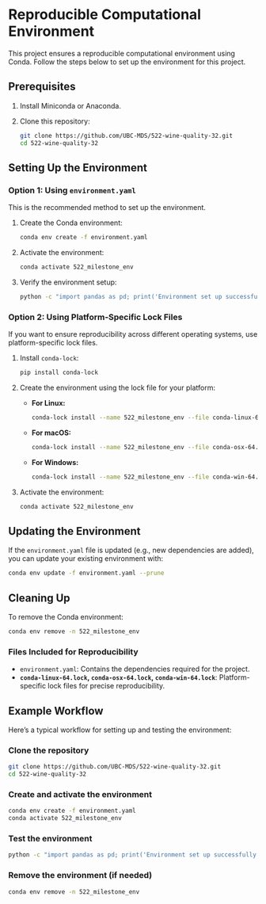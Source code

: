 # Reproducible Computational Environment

This project ensures a reproducible computational environment using Conda. Follow the steps below to set up the environment for this project.

## Prerequisites

1. Install Miniconda or Anaconda.
2. Clone this repository:

    ```bash
    git clone https://github.com/UBC-MDS/522-wine-quality-32.git
    cd 522-wine-quality-32
    ```

## Setting Up the Environment

### Option 1: Using `environment.yaml`

This is the recommended method to set up the environment.

1. Create the Conda environment:

    ```bash
    conda env create -f environment.yaml
    ```

2. Activate the environment:

    ```bash
    conda activate 522_milestone_env
    ```

3. Verify the environment setup:

    ```bash
    python -c "import pandas as pd; print('Environment set up successfully!')"
    ```

### Option 2: Using Platform-Specific Lock Files

If you want to ensure reproducibility across different operating systems, use platform-specific lock files.

1. Install `conda-lock`:

    ```bash
    pip install conda-lock
    ```

2. Create the environment using the lock file for your platform:
   - **For Linux:**

     ```bash
     conda-lock install --name 522_milestone_env --file conda-linux-64.lock
     ```

   - **For macOS:**

     ```bash
     conda-lock install --name 522_milestone_env --file conda-osx-64.lock
     ```

   - **For Windows:**

     ```bash
     conda-lock install --name 522_milestone_env --file conda-win-64.lock
     ```

3. Activate the environment:

    ```bash
    conda activate 522_milestone_env
    ```

## Updating the Environment

If the `environment.yaml` file is updated (e.g., new dependencies are added), you can update your existing environment with:

```bash
conda env update -f environment.yaml --prune
```

## Cleaning Up

To remove the Conda environment:

```bash
conda env remove -n 522_milestone_env
```

### Files Included for Reproducibility

- `environment.yaml`: Contains the dependencies required for the project.
- **`conda-linux-64.lock`, `conda-osx-64.lock`, `conda-win-64.lock`**: Platform-specific lock files for precise reproducibility.

## Example Workflow

Here’s a typical workflow for setting up and testing the environment:

### Clone the repository

```bash
git clone https://github.com/UBC-MDS/522-wine-quality-32.git
cd 522-wine-quality-32
```

### Create and activate the environment
```bash
conda env create -f environment.yaml
conda activate 522_milestone_env
```

### Test the environment
```bash
python -c "import pandas as pd; print('Environment set up successfully!')"
```

### Remove the environment (if needed)
```bash
conda env remove -n 522_milestone_env
```